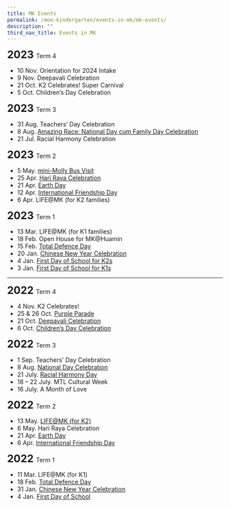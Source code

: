```yaml
---
title: MK Events
permalink: /moe-kindergarten/events-in-mk/mk-events/
description: ""
third_nav_title: Events in MK
---
```

<b style="font-size:24px;">2023 </b> Term 4<br>
* 10 Nov. Orientation for 2024 Intake <br>
* 9 Nov. Deepavali Celebration <br>
* 21 Oct. K2 Celebrates! Super Carnival<br>
* 5 Oct. Children’s Day Celebration <br>


<b style="font-size:24px;">2023 </b> Term 3<br>
* 31 Aug. Teachers’ Day Celebration <br>
* 8 Aug. [Amazing Race: National Day cum Family Day Celebration](https://www.facebook.com/huaminprimaryschool/posts/pfbid02q6FA56uWUpbsVBS1YbfUiidx1A3eDsh9UfV6ax7m13hmkYuwtwdK4ztBmoeMjs9el)<br>
* 21 Jul. Racial Harmony Celebration <br>


<b style="font-size:24px;">2023 </b> Term 2<br>
* 5 May. [mini-Molly Bus Visit](https://www.facebook.com/huaminprimaryschool/posts/pfbid02g6L5eZ2Zof9QauxKWPhW1Zp5SSEfkshGgdoZKUSU8HnNmmwxboqE6NUznSoHWeQgl)<br>
* 25 Apr. [Hari Raya Celebration](https://www.facebook.com/huaminprimaryschool/posts/pfbid02uAFLK4tUgv2c8XgFhPnCVSXeFNx4JtukE67j2v9VsmKc4Yna2gwtD1LjvJdAuUA3l)<br>
* 21 Apr. [Earth Day](https://www.facebook.com/huaminprimaryschool/posts/pfbid0k4Yc4zueEs9b9XAbtMPAXUnKb4evNCfkLdhY8mCCSmzTrhjsdwT4BvTTgJet3gj4l)<br>
* 12 Apr. [International Friendship Day](https://www.facebook.com/huaminprimaryschool/posts/pfbid02i4EcUhaQFcxA6pveH9Su3jZBVvz1auNzud7F8zixjg1AMgaQ5L8brr2WDP5dNC5ql)<br>
* 6 Apr. LIFE@MK (for K2 families)<br>
 

<b style="font-size:24px;">2023 </b> Term 1<br>
* 13 Mar. LIFE@MK (for K1 families)<br>
* 18 Feb. Open House for MK@Huamin<br>
* 15 Feb. [Total Defence Day](https://www.facebook.com/huaminprimaryschool/posts/pfbid024cozB4BVUvNNZ9NiCcVn9vDk5G5hXbx56WD7HWRHB1SXkgZGBwEguA4HdmRsSAxTl)<br>
* 20 Jan. [Chinese New Year Celebration](https://www.facebook.com/huaminprimaryschool/posts/pfbid0sdF2o7gKVpYvzZY3dBmYcw6tbwfpjXiHNVkJoz1tEEy4M9zZiABNpu4bEKf8ZY8wl)<br>
* 4 Jan. [First Day of School for K2s](https://www.facebook.com/huaminprimaryschool/posts/pfbid02PhBBHMMkGm3cyBHT3xvBqiqJshVsRA3Ffcgirk9CrFMDPk1RSwobSjM8npHZJEWKl)<br>
* 3 Jan. [First Day of School for K1s](https://www.facebook.com/huaminprimaryschool/posts/pfbid033r6o41Z1pr9PaHf7xbqnVpLsPdux119T7HTCPMqfTZk7t5xrXPKwRpAXXYxbGMZGl)

<hr>

<b style="font-size:24px;">2022 </b> Term 4<br>
* 4 Nov. K2 Celebrates!<br>
* 25 &amp; 26 Oct.&nbsp;[Purple Parade](https://www.facebook.com/huaminprimaryschool/posts/pfbid0u9wXdrERYvUvrecAyMc8QrpzjttmAEZQwRPMX9G28a8qEYhteqJNGtp1mgKWDZaEl)<br>
* 21 Oct.&nbsp;[Deepavali Celebration](https://www.facebook.com/huaminprimaryschool/posts/pfbid02UynoU71d6mcFuTbRogkC5hQSv4qo24BuebjDVkptV8UVXimvFXWy8GnCWMq5vhTpl)<br>
* 6 Oct.&nbsp;[Children’s Day Celebration](https://www.facebook.com/huaminprimaryschool/posts/pfbid0abLYwYLqNfzSXGZFN2ze1Uf4sfuLNnMespu3rqZepyrKfijTZvJQa7zViPW64JD6l)<br>

<b style="font-size:24px;">2022 </b> Term 3<br>
* 1 Sep. Teachers’ Day Celebration<br>
* 8 Aug.&nbsp;[National Day Celebration](https://www.facebook.com/huaminprimaryschool/posts/pfbid0qNVbm9E4mzTUhmSZ3HJYuCYYvYYK9vh59wMsY8nfsLTKQeG6YqN9or25WWciFuvWl)<br>
* 21 July.&nbsp;[Racial Harmony Day](https://www.facebook.com/100063470141051/posts/pfbid0jtnosU54Kkosg9C4fxMs8UYhyUMmFwQ3EEoPtZ3AYnVxqqLU3UYfMNEsrJ83fqBDl/)<br>
* 18 – 22 July. MTL Cultural Week<br>
* 16 July. A Month of Love

<b style="font-size:24px;">2022 </b> Term 2<br>
* 13 May.&nbsp;[LIFE@MK (for K2)](https://huaminpri.moe.edu.sg/mk-at-huamin/events/life-at-mk-for-k2)<br>
* 6 May. Hari Raya Celebration<br>
* 21 Apr.&nbsp;[Earth Day](https://www.facebook.com/huaminprimaryschool/posts/418784213580580)<br>
* 6 Apr.&nbsp;[International Friendship Day](https://www.facebook.com/huaminprimaryschool/posts/408681887924146)<br>

<b style="font-size:24px;">2022 </b> Term 1<br>
* 11 Mar. LIFE@MK (for K1)<br>
* 18 Feb.&nbsp;[Total Defence Day](https://www.facebook.com/huaminprimaryschool/posts/373946208064381)<br>
* 31 Jan.&nbsp;[Chinese New Year Celebration](https://m.facebook.com/story.php?story_fbid=363013315824337&amp;id=100063470141051)<br>
* 4 Jan.&nbsp;[First Day of School](https://www.facebook.com/huaminprimaryschool/posts/347099677415701)